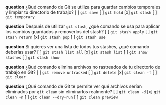**question** ¿Qué comando de Git se utiliza para guardar cambios temporales y limpiar tu directorio de trabajo?
[ ] `git save`
[ ] `git hold`
[x] `git stash`
[ ] `git temporary`

**question** Después de utilizar `git stash`, ¿qué comando se usa para aplicar los cambios guardados y removerlos del stash?
[ ] `git stash apply`
[ ] `git stash return`
[x] `git stash pop`
[ ] `git stash use`

**question** Si quieres ver una lista de todos tus stashes, ¿qué comando deberías usar?
[ ] `git stash list all`
[x] `git stash list`
[ ] `git show stashes`
[ ] `git stash show`

**question** ¿Qué comando elimina archivos no rastreados de tu directorio de trabajo en Git?
[ ] `git remove untracked`
[ ] `git delete`
[x] `git clean -f`
[ ] `git clear`

**question** ¿Qué comando de Git te permite ver qué archivos serían eliminados por `git clean` sin eliminarlos realmente?
[ ] `git clean -d`
[x] `git clean -n`
[ ] `git clean --dry-run`
[ ] `git clean preview`
